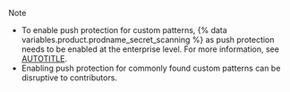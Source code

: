 > [!NOTE]
> * To enable push protection for custom patterns, {% data variables.product.prodname_secret_scanning %} as push protection needs to be enabled at the enterprise level. For more information, see [AUTOTITLE](/code-security/secret-scanning/protecting-pushes-with-secret-scanning#enabling-secret-scanning-as-a-push-protection-for-your-enterprise).
> * Enabling push protection for commonly found custom patterns can be disruptive to contributors.
